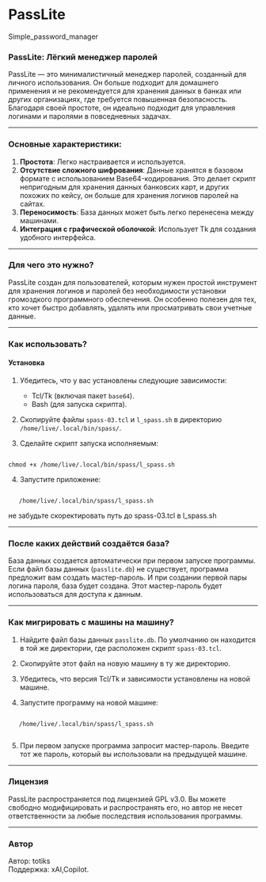 # PassLite
Simple_password_manager
### PassLite: Лёгкий менеджер паролей

PassLite  — это минималистичный менеджер паролей, созданный для личного использования. Он больше подходит для домашнего применения и не рекомендуется для хранения данных в банках или других организациях, где требуется повышенная безопасность. Благодаря своей простоте, он идеально подходит для управления логинами и паролями в повседневных задачах.

---

### Основные характеристики:
1. **Простота**: Легко настраивается и используется.
2. **Отсутствие сложного шифрования**: Данные хранятся в базовом формате с использованием Base64-кодирования. Это делает скрипт непригодным для хранения данных банковсих карт, и других похожих по кейсу, он больше для хранения логинов паролей на сайтах.
3. **Переносимость**: База данных может быть легко перенесена между машинами.
4. **Интеграция с графической оболочкой**: Использует Tk для создания удобного интерфейса.

---

### Для чего это нужно?
PassLite создан для пользователей, которым нужен простой инструмент для хранения логинов и паролей без необходимости установки громоздкого программного обеспечения. Он особенно полезен для тех, кто хочет быстро добавлять, удалять или просматривать свои учетные данные.

---

### Как использовать?

#### Установка
1. Убедитесь, что у вас установлены следующие зависимости:
   - Tcl/Tk (включая пакет `base64`).
   - Bash (для запуска скрипта).

2. Скопируйте файлы `spass-03.tcl` и `l_spass.sh` в директорию `/home/live/.local/bin/spass/`.

3. Сделайте скрипт запуска исполняемым:

```

chmod +x /home/live/.local/bin/spass/l_spass.sh

```

4. Запустите приложение:

```

   /home/live/.local/bin/spass/l_spass.sh

```

не забудьте скоректировать путь до  spass-03.tcl в l_spass.sh

---

### После каких действий создаётся база?

База данных создается автоматически при первом запуске программы. Если файл базы данных (`passlite.db`) не существует, программа предложит вам создать мастер-пароль. И при создании первой пары логина пароля, база будет создана.
 Этот мастер-пароль будет использоваться для доступа к данным.

---

### Как мигрировать с машины на машину?

1. Найдите файл базы данных `passlite.db`. По умолчанию он находится в той же директории, где расположен скрипт `spass-03.tcl`.

2. Скопируйте этот файл на новую машину в ту же директорию.

3. Убедитесь, что версия Tcl/Tk и зависимости установлены на новой машине.

4. Запустите программу на новой машине:

```

   /home/live/.local/bin/spass/l_spass.sh


```

5. При первом запуске программа запросит мастер-пароль. Введите тот же пароль, который вы использовали на предыдущей машине.


---

### Лицензия

PassLite распространяется под лицензией GPL v3.0. Вы можете свободно модифицировать и распространять его, но автор не несет ответственности за любые последствия использования программы.

---

### Автор

Автор: totiks  
Поддержка: xAI,Copilot.  


